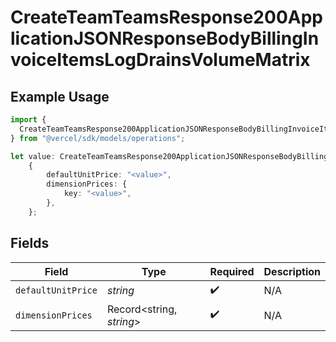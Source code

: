 # CreateTeamTeamsResponse200ApplicationJSONResponseBodyBillingInvoiceItemsLogDrainsVolumeMatrix

## Example Usage

```typescript
import {
  CreateTeamTeamsResponse200ApplicationJSONResponseBodyBillingInvoiceItemsLogDrainsVolumeMatrix,
} from "@vercel/sdk/models/operations";

let value: CreateTeamTeamsResponse200ApplicationJSONResponseBodyBillingInvoiceItemsLogDrainsVolumeMatrix =
    {
        defaultUnitPrice: "<value>",
        dimensionPrices: {
            key: "<value>",
        },
    };
```

## Fields

| Field                    | Type                     | Required                 | Description              |
| ------------------------ | ------------------------ | ------------------------ | ------------------------ |
| `defaultUnitPrice`       | *string*                 | :heavy_check_mark:       | N/A                      |
| `dimensionPrices`        | Record<string, *string*> | :heavy_check_mark:       | N/A                      |
